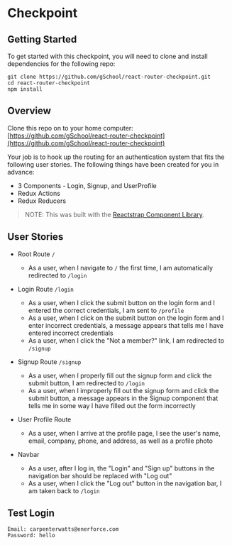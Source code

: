 # Checkpoint

## Getting Started

To get started with this checkpoint, you will need to clone and install dependencies for the following repo:

```shell
git clone https://github.com/gSchool/react-router-checkpoint.git
cd react-router-checkpoint
npm install
```

## Overview

Clone this repo on to your home computer: [https://github.com/gSchool/react-router-checkpoint](https://github.com/gSchool/react-router-checkpoint)

Your job is to hook up the routing for an authentication system that fits the following user stories. The following things have been created for you in advance:

- 3 Components - Login, Signup, and UserProfile
- Redux Actions
- Redux Reducers

> NOTE: This was built with the [Reactstrap Component Library](https://reactstrap.github.io).

## User Stories

- Root Route `/`
  - As a user, when I navigate to `/` the first time, I am automatically redirected to `/login`

- Login Route `/login`
  - As a user, when I click the submit button on the login form and I entered the correct credentials, I am sent to `/profile`
  - As a user, when I click on the submit button on the login form and I enter incorrect credentials, a message appears that tells me I have entered incorrect credentials
  - As a user, when I click the "Not a member?" link, I am redirected to `/signup`

- Signup Route `/signup`
  - As a user, when I properly fill out the signup form and click the submit button, I am redirected to `/login`
  - As a user, when I improperly fill out the signup form and click the submit button, a message appears in the Signup component that tells me in some way I have filled out the form incorrectly

- User Profile Route
  - As a user, when I arrive at the profile page, I see the user's name, email, company, phone, and address, as well as a profile photo

- Navbar
  - As a user, after I log in, the "Login" and "Sign up" buttons in the navigation bar should be replaced with "Log out"
  - As a user, when I click the "Log out" button in the navigation bar, I am taken back to `/login`

## Test Login

```text
Email: carpenterwatts@enerforce.com
Password: hello
```
